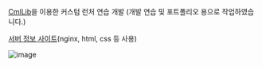 [CmlLib](https://alphabs.gitbook.io/cmllib/v/v4-kr)을 이용한 커스텀 런처 연습 개발
(개발 연습 및 포트폴리오 용으로 작업하였습니다.)

[서버 정보 사이트](https://dogpub.p-e.kr/)(nginx, html, css 등 사용)

![image](https://github.com/user-attachments/assets/6bb45976-5dfa-4c73-afc7-f6ee97e5a058)
